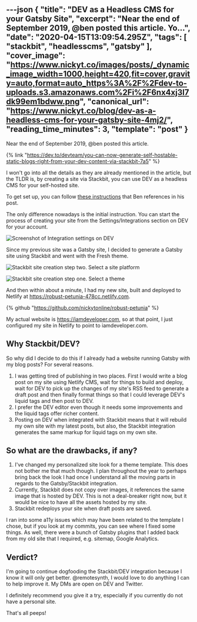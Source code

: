 ---json
{
  "title": "DEV as a Headless CMS for your Gatsby Site",
  "excerpt": "Near the end of September 2019, @ben  posted this article.                                         Yo...",
  "date": "2020-04-15T13:09:54.295Z",
  "tags": [
    "stackbit",
    "headlesscms",
    "gatsby"
  ],
  "cover_image": "https://www.nickyt.co/images/posts/_dynamic_image_width=1000,height=420,fit=cover,gravity=auto,format=auto_https%3A%2F%2Fdev-to-uploads.s3.amazonaws.com%2Fi%2F6nx4xj3l7dk99em1bdww.png",
  "canonical_url": "https://www.nickyt.co/blog/dev-as-a-headless-cms-for-your-gatsby-site-4mj2/",
  "reading_time_minutes": 3,
  "template": "post"
}
---

Near the end of September 2019, @ben posted this article.

{% link "https://dev.to/devteam/you-can-now-generate-self-hostable-static-blogs-right-from-your-dev-content-via-stackbit-7a5" %}

I won't go into all the details as they are already mentioned in the article, but the TLDR is, by creating a site via Stackbit, you can use DEV as a headless CMS for your self-hosted site.

To get set up, you can follow [these instructions](https://dev.to/connecting-with-stackbit) that Ben references in his post.

The only difference nowadays is the initial instruction. You can start the process of creating your site from the Settings/Integrations section on DEV for your account.

![Screenshot of Integration settings on DEV](https://www.nickyt.co/images/posts/_i_v2aefqt8eny6nd4nkrbe.png)

Since my previous site was a Gatsby site, I decided to generate a Gatsby site using Stackbit and went with the Fresh theme.

![Stackbit site creation step two. Select a site platform](https://www.nickyt.co/images/posts/_i_sa7ktos8omggvvducvp2.png)

![Stackbit site creation step one. Select a theme](https://www.nickyt.co/images/posts/_i_0hdv0ev9tlvkjno28mwo.png)

And then within about a minute, I had my new site, built and deployed to Netlify at https://robust-petunia-478cc.netlify.com.

{% github "https://github.com/nickytonline/robust-petunia" %}

My actual website is https://iamdeveloper.com, so at that point, I just configured my site in Netlify to point to iamdeveloper.com.

## Why Stackbit/DEV?

So why did I decide to do this if I already had a website running Gatsby with my blog posts? For several reasons.

1. I was getting tired of publishing in two places. First I would write a blog post on my site using Netlify CMS, wait for things to build and deploy, wait for DEV to pick up the changes of my site's RSS feed to generate a draft post and then finally format things so that I could leverage DEV's liquid tags and then post to DEV.
1. I prefer the DEV editor even though it needs some improvements and the liquid tags offer richer content.
1. Posting on DEV when integrated with Stackbit means that it will rebuild my own site with my latest posts, but also, the Stackbit integration generates the same markup for liquid tags on my own site.

## So what are the drawbacks, if any?

1. I've changed my personalized site look for a theme template. This does not bother me that much though. I plan throughout the year to perhaps bring back the look I had once I understand all the moving parts in regards to the Gatsby/Stackbit integration.
1. Currently, Stackbit does not copy over images, it references the same image that is hosted by DEV. This is not a deal-breaker right now, but it would be nice to have all the assets hosted by my site.
1. Stackbit redeploys your site when draft posts are saved.

I ran into some a11y issues which may have been related to the template I chose, but if you look at my commits, you can see where I fixed some things. As well, there were a bunch of Gatsby plugins that I added back from my old site that I required, e.g. sitemap, Google Analytics.

## Verdict?

I'm going to continue dogfooding the Stackbit/DEV integration because I know it will only get better. @remotesynth, I would love to do anything I can to help improve it. My DMs are open on DEV and Twitter.

I definitely recommend you give it a try, especially if you currently do not have a personal site.

That's all peeps!
